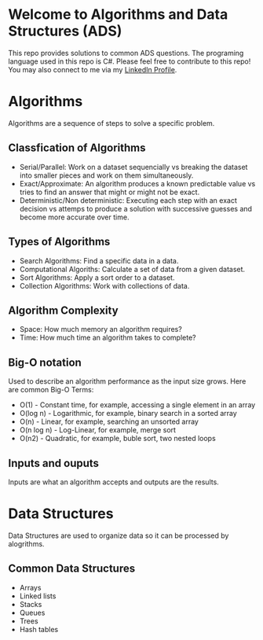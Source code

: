 # Welcome to Algorithms and Data Structures (ADS)

This repo provides solutions to common ADS questions. The programing language used in this repo is C#. Please feel free to contribute to this repo! You may also connect to me via my [LinkedIn Profile](https://www.linkedin.com/in/tanveerhshah/).

# Algorithms

Algorithms are a sequence of steps to solve a specific problem.

## Classfication of Algorithms

- Serial/Parallel: Work on a dataset sequencially vs breaking the dataset into smaller pieces and work on them simultaneously.
- Exact/Approximate: An algorithm produces a known predictable value vs tries to find an answer that might or might not be exact.
- Deterministic/Non deterministic: Executing each step with an exact decision vs attemps to produce a solution with successive guesses and become more accurate over time.

## Types of Algorithms

- Search Algorithms: Find a specific data in a data.
- Computational Algoriths: Calculate a set of data from a given dataset.
- Sort Algorithms: Apply a sort order to a dataset.
- Collection Algorithms: Work with collections of data.

## Algorithm Complexity

- Space:
  How much memory an algorithm requires?
- Time:
  How much time an algorithm takes to complete?

## Big-O notation

Used to describe an algorithm performance as the input size grows. Here are common Big-O Terms:

- O(1) - Constant time, for example, accessing a single element in an array
- O(log n) - Logarithmic, for example, binary search in a sorted array
- O(n) - Linear, for example, searching an unsorted array
- O(n log n) - Log-Linear, for example, merge sort
- O(n2) - Quadratic, for example, buble sort, two nested loops

## Inputs and ouputs

Inputs are what an algorithm accepts and outputs are the results.

# Data Structures

Data Structures are used to organize data so it can be processed by alogrithms.

## Common Data Structures

- Arrays
- Linked lists
- Stacks
- Queues
- Trees
- Hash tables
